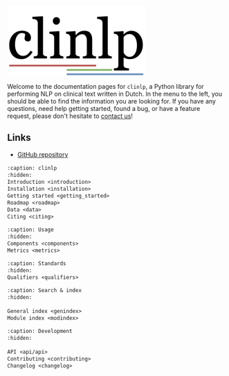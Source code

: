 ![clinlp logo](../../media/clinlp.png)

Welcome to the documentation pages for `clinlp`, a Python library for performing NLP on clinical text written in Dutch. In the menu to the left, you should be able to find the information you are looking for. If you have any questions, need help getting started, found a bug, or have a feature request, please don't hesitate to [contact us](contributing.md#contact)!

## Links

- [GitHub repository](https://github.com/umcu/clinlp)

```{toctree}
:caption: clinlp
:hidden:
Introduction <introduction>
Installation <installation>
Getting started <getting_started>
Roadmap <roadmap>
Data <data>
Citing <citing>
```

```{toctree}
:caption: Usage
:hidden:
Components <components>
Metrics <metrics>
```

```{toctree}
:caption: Standards
:hidden:
Qualifiers <qualifiers>
```

```{toctree}
:caption: Search & index
:hidden:

General index <genindex>
Module index <modindex>

```

```{toctree}
:caption: Development
:hidden:

API <api/api>
Contributing <contributing>
Changelog <changelog>
```
